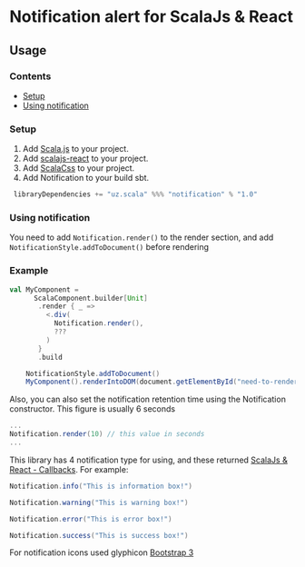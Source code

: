 Notification alert for ScalaJs & React
======================================
Usage
-----

### Contents

* [Setup](#setup)
* [Using notification](#using-notification)

### Setup

1. Add [Scala.js](http://www.scala-js.org) to your project.
2. Add [scalajs-react](https://github.com/japgolly/scalajs-react/) to your project.
3. Add [ScalaCss](https://japgolly.github.io/scalacss/book/) to your project.
4. Add Notification to your build sbt.

```scala
 libraryDependencies += "uz.scala" %%% "notification" % "1.0"
```

### Using notification

You need to add `Notification.render()` to the render section, and add `NotificationStyle.addToDocument()` before rendering

### Example

```scala
val MyComponent =
      ScalaComponent.builder[Unit]
       .render { _ =>
         <.div(
           Notification.render(),
           ???
         )
       }
       .build

    NotificationStyle.addToDocument()
    MyComponent().renderIntoDOM(document.getElementById("need-to-render-div-id"))
```

Also, you can also set the notification retention time using the Notification constructor. This figure is usually 6 seconds

```scala
...
Notification.render(10) // this value in seconds
...
```

This library has 4 notification type for using, and these returned [ScalaJs & React - Callbacks](https://github.com/japgolly/scalajs-react/blob/master/doc/CALLBACK.md). For example:
```scala
Notification.info("This is information box!")

Notification.warning("This is warning box!")

Notification.error("This is error box!")

Notification.success("This is success box!")
```

For notification icons used glyphicon [Bootstrap 3](https://getbootstrap.com/docs/3.3/components/)